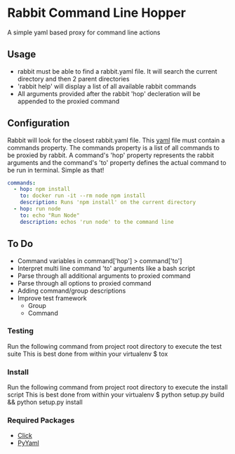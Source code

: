 # Rabbit Command Line Hopper
A simple yaml based proxy for command line actions

## Usage
- rabbit must be able to find a rabbit.yaml file. It will search the current directory and then 2 parent directories
- 'rabbit help' will display a list of all available rabbit commands
- All arguments provided after the rabbit 'hop' decleration will be appended to the proxied command

## Configuration
Rabbit will look for the closest rabbit.yaml file. This [yaml](http://docs.ansible.com/YAMLSyntax.html) file must contain a commands property. The commands property is a list of all commands to be proxied by rabbit. A command's 'hop' property represents the rabbit arguments and the command's 'to' property defines the actual command to be run in terminal. Simple as that!

```yaml
commands:
  - hop: npm install
    to: docker run -it --rm node npm install
    description: Runs 'npm install' on the current directory
  - hop: run node
    to: echo "Run Node"
    description: echos 'run node' to the command line
```

## To Do
- Command variables in command['hop'] > command['to']
- Interpret multi line command 'to' arguments like a bash script
- Parse through all additional arguments to proxied command
- Parse through all options to proxied command
- Adding command/group descriptions
- Improve test framework
  - Group
  - Command


### Testing
Run the following command from project root directory to execute the test suite
This is best done from within your virtualenv
  $ tox

### Install
Run the following command from project root directory to execute the install script
This is best done from within your virtualenv
  $  python setup.py build && python setup.py install

### Required Packages
- [Click](http://pyyaml.org/)
- [PyYaml](http://click.pocoo.org/)


